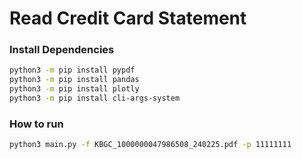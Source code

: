 # Read Credit Card Statement

### Install Dependencies

```sh
python3 -m pip install pypdf
python3 -m pip install pandas
python3 -m pip install plotly
python3 -m pip install cli-args-system
```

### How to run

```sh
python3 main.py -f KBGC_1000000047986508_240225.pdf -p 11111111
```